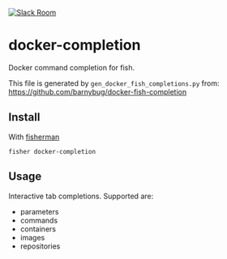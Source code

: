 [![Slack Room][slack-badge]][slack-link]

# docker-completion

Docker command completion for fish.

This file is generated by `gen_docker_fish_completions.py` from:
<https://github.com/barnybug/docker-fish-completion>

## Install

With [fisherman]

```
fisher docker-completion
```

## Usage

Interactive tab completions. Supported are:

- parameters
- commands
- containers
- images
- repositories

[slack-link]: https://fisherman-wharf.herokuapp.com/
[slack-badge]: https://fisherman-wharf.herokuapp.com/badge.svg
[fisherman]: https://github.com/fisherman/fisherman
